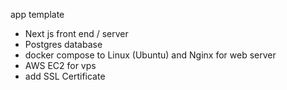 app template
- Next js front end / server
- Postgres database
- docker compose to Linux (Ubuntu) and Nginx for web server
- AWS EC2 for vps
- add SSL Certificate
